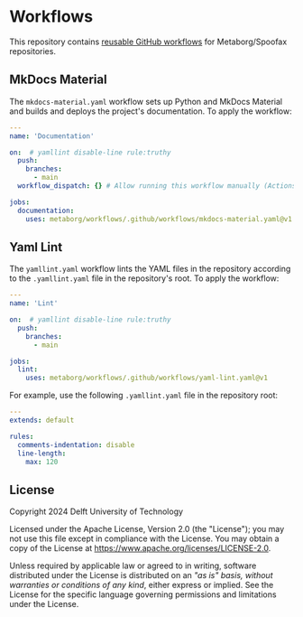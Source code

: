 # Workflows
This repository contains [reusable GitHub workflows](https://docs.github.com/en/actions/using-workflows/reusing-workflows) for Metaborg/Spoofax repositories.




## MkDocs Material
The `mkdocs-material.yaml` workflow sets up Python and MkDocs Material and builds and deploys the project's documentation. To apply the workflow:

```yaml
---
name: 'Documentation'

on:  # yamllint disable-line rule:truthy
  push:
    branches:
      - main
  workflow_dispatch: {} # Allow running this workflow manually (Actions tab)

jobs:
  documentation:
    uses: metaborg/workflows/.github/workflows/mkdocs-material.yaml@v1
```


## Yaml Lint
The `yamllint.yaml` workflow lints the YAML files in the repository according to the `.yamllint.yaml` file in the repository's root. To apply the workflow:

```yaml
---
name: 'Lint'

on:  # yamllint disable-line rule:truthy
  push:
    branches:
      - main

jobs:
  lint:
    uses: metaborg/workflows/.github/workflows/yaml-lint.yaml@v1
```

For example, use the following `.yamllint.yaml` file in the repository root:

```yaml
---
extends: default

rules:
  comments-indentation: disable
  line-length:
    max: 120
```



## License
Copyright 2024 Delft University of Technology

Licensed under the Apache License, Version 2.0 (the "License"); you may not use this file except in compliance with the License. You may obtain a copy of the License at <https://www.apache.org/licenses/LICENSE-2.0>.

Unless required by applicable law or agreed to in writing, software distributed under the License is distributed on an _"as is" basis, without warranties or conditions of any kind_, either express or implied. See the License for the specific language governing permissions and limitations under the License.
